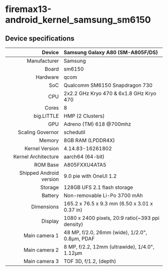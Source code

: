 # firemax13-android_kernel_samsung_sm6150

## Device specifications

| Device       | Samsung Galaxy A80 (SM-A805F/DS)                |
| -----------: | :---------------------------------------------- |
| Manufacturer | Samsung                                         |
| Board        | sm6150                                          |
| Hardware     | qcom                                            |
| SoC          | Qualcomm SM6150 Snapdragon 730                  |
| CPU          | 2x2.2 GHz Kryo 470 & 6x1.8 GHz Kryo 470         |
| Cores        | 8                                               |
| big.LITTLE   | HMP (2 Clusters)                                |
| GPU          | Adreno (TM) 618 @700mhz                         |
| Scaling Governor | schedutil                                   |
| Memory       | 8GB RAM (LPDDR4X)                               |
| Kernel Version | 4.14.83-16261802                              |
| Kernel Architecture | aarch64 (64-bit)                         |
| ROM Base     | A805FXXU4ATA5                                   |
| Shipped Android version | 9.0 pie with OneUI 1.2               |
| Storage      | 128GB UFS 2.1 flash storage                     |
| Battery      | Non-removable Li-Po 3700 mAh                    |
| Dimensions   | 165.2 x 76.5 x 9.3 mm (6.50 x 3.01 x 0.37 in)   |
| Display      | 1080 x 2400 pixels, 20:9 ratio(~393 ppi density)|
| Main camera 1 | 48 MP, f/2.0, 26mm (wide), 1/2.0", 0.8µm, PDAF |
| Main camera 2 | 8 MP, f/2.2, 12mm (ultrawide), 1/4.0", 1.12µm  |
| Main camera 3 | TOF 3D, f/1.2, (depth)                         |


